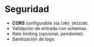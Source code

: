 # Seguridad

- **CORS** configurable vía `CORS_ORIGINS`.
- Validación de entrada con schemas.
- Rate limiting (opcional, pendiente).
- Sanitización de logs.
